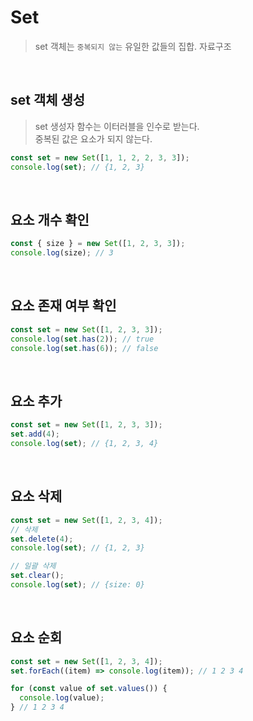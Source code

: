 # Set

> set 객체는 `중복되지 않는` 유일한 값들의 집합. 자료구조

<br/>

## set 객체 생성

> set 생성자 함수는 이터러블을 인수로 받는다.  
> 중복된 값은 요소가 되지 않는다.

```js
const set = new Set([1, 1, 2, 2, 3, 3]);
console.log(set); // {1, 2, 3}
```

<br/>

## 요소 개수 확인

```js
const { size } = new Set([1, 2, 3, 3]);
console.log(size); // 3
```

<br/>

## 요소 존재 여부 확인

```js
const set = new Set([1, 2, 3, 3]);
console.log(set.has(2)); // true
console.log(set.has(6)); // false
```

<br/>

## 요소 추가

```js
const set = new Set([1, 2, 3, 3]);
set.add(4);
console.log(set); // {1, 2, 3, 4}
```

<br/>

## 요소 삭제

```js
const set = new Set([1, 2, 3, 4]);
// 삭제
set.delete(4);
console.log(set); // {1, 2, 3}

// 일괄 삭제
set.clear();
console.log(set); // {size: 0}
```

<br/>

## 요소 순회

```js
const set = new Set([1, 2, 3, 4]);
set.forEach((item) => console.log(item)); // 1 2 3 4

for (const value of set.values()) {
  console.log(value);
} // 1 2 3 4
```
